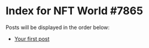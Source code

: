 # Index for NFT World #7865
Posts will be displayed in the order below:

- [Your first post](./001-first.md)

